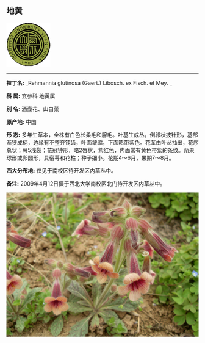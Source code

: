 ## 地黄

![西北大学校园网络植物志](JPG/nwu.gif)

---

**拉丁名:**  _Rehmannia glutinosa (Gaert.) Libosch. ex Fisch. et Mey. _

**科 属:** 玄参科 地黄属

**别 名:** 酒壶花、山白菜

**原产地:** 中国

**形  态:** 多年生草本，全株有白色长柔毛和腺毛。叶基生成丛，倒卵状披针形，基部渐狭成柄，边缘有不整齐钝齿，叶面皱缩，下面略带紫色。花茎由叶丛抽出，花序总状；萼5浅裂；花冠钟形，略2唇状，紫红色，内面常有黄色带紫的条纹。蒴果球形或卵圆形，具宿萼和花柱；种子细小。花期4～6月，果期7～8月。

**西大分布地:** 仅见于南校区待开发区内草丛中。

**备注:** 2009年4月12日摄于西北大学南校区北门待开发区内草丛中。　　

![地黄](JPG/地黄1.JPG) 

